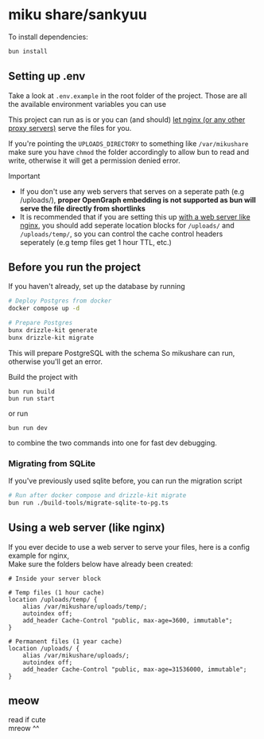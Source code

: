 # miku share/sankyuu

To install dependencies:

```bash
bun install
```

## Setting up .env

Take a look at `.env.example` in the root folder of the project.
Those are all the available environment variables you can use

This project can run as is or you can (and should) [let nginx (or any other proxy servers)](#using-a-web-server-like-nginx)
serve the files for you.

If you're pointing the `UPLOADS_DIRECTORY` to something like `/var/mikushare`
make sure you have `chmod` the folder accordingly to allow bun to read and write, otherwise it will get
a permission denied error.

> [!IMPORTANT]
>
> - If you don't use any web servers that serves on a seperate path (e.g /uploads/), **proper OpenGraph embedding is not supported as bun will serve the file directly from shortlinks**
> - It is recommended that if you are setting this up [with a web server like nginx](#using-a-web-server-like-nginx), you should add seperate location blocks for `/uploads/` and `/uploads/temp/`, so you can control the cache control headers seperately (e.g temp files get 1 hour TTL, etc.)

## Before you run the project

If you haven't already, set up the database by running

```sh
# Deploy Postgres from docker
docker compose up -d

# Prepare Postgres
bunx drizzle-kit generate
bunx drizzle-kit migrate
```

This will prepare PostgreSQL with the schema
So mikushare can run, otherwise you'll get an error.

Build the project with

```
bun run build
bun run start
```

or run

```
bun run dev
```

to combine the two commands into one for fast dev debugging.

### Migrating from SQLite

If you've previously used sqlite before, you can run the migration script

```sh
# Run after docker compose and drizzle-kit migrate
bun run ./build-tools/migrate-sqlite-to-pg.ts
```

## Using a web server (like nginx)

If you ever decide to use a web server to serve your files, here is a config example for nginx, \
Make sure the folders below have already been created:

```nginx
# Inside your server block

# Temp files (1 hour cache)
location /uploads/temp/ {
    alias /var/mikushare/uploads/temp/;
    autoindex off;
    add_header Cache-Control "public, max-age=3600, immutable";
}

# Permanent files (1 year cache)
location /uploads/ {
    alias /var/mikushare/uploads/;
    autoindex off;
    add_header Cache-Control "public, max-age=31536000, immutable";
}
```

## meow

read if cute \
mreow ^^

